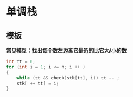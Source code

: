 # 单调栈
## 模板
**常见模型：找出每个数左边离它最近的比它大/小的数**
```C++
int tt = 0;
for (int i = 1; i <= n; i ++ )
{
    while (tt && check(stk[tt], i)) tt -- ;
    stk[ ++ tt] = i;
}
```
